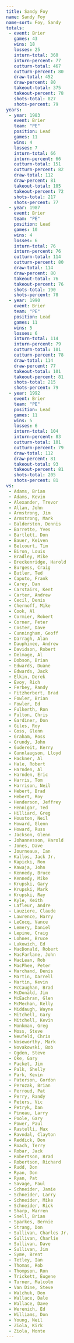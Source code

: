 ```yaml
---
title: Sandy Foy
name: Sandy Foy
name-sort: Foy, Sandy
totals:
 - event: Brier
   games: 43
   wins: 18
   losses: 25
   inturn-total: 360
   inturn-percent: 77
   outturn-total: 467
   outturn-percent: 80
   draw-total: 452
   draw-percent: 80
   takeout-total: 375
   takeout-percent: 78
   shots-total: 827
   shots-percent: 79
years:
 - year: 1983
   event: Brier
   team: "PE"
   position: Lead
   games: 11
   wins: 4
   losses: 7
   inturn-total: 66
   inturn-percent: 66
   outturn-total: 151
   outturn-percent: 82
   draw-total: 112
   draw-percent: 81
   takeout-total: 105
   takeout-percent: 72
   shots-total: 217
   shots-percent: 77
 - year: 1987
   event: Brier
   team: "PE"
   position: Lead
   games: 10
   wins: 4
   losses: 6
   inturn-total: 76
   inturn-percent: 76
   outturn-total: 114
   outturn-percent: 80
   draw-total: 114
   draw-percent: 80
   takeout-total: 76
   takeout-percent: 76
   shots-total: 190
   shots-percent: 78
 - year: 1990
   event: Brier
   team: "PE"
   position: Lead
   games: 11
   wins: 5
   losses: 6
   inturn-total: 114
   inturn-percent: 79
   outturn-total: 101
   outturn-percent: 78
   draw-total: 114
   draw-percent: 77
   takeout-total: 101
   takeout-percent: 81
   shots-total: 215
   shots-percent: 79
 - year: 1992
   event: Brier
   team: "PE"
   position: Lead
   games: 11
   wins: 5
   losses: 6
   inturn-total: 104
   inturn-percent: 83
   outturn-total: 101
   outturn-percent: 79
   draw-total: 112
   draw-percent: 81
   takeout-total: 93
   takeout-percent: 81
   shots-total: 205
   shots-percent: 81
vs:
 - Adams, Brian
 - Adams, Kevin
 - Alexander, Trevor
 - Allan, John
 - Armstrong, Jim
 - Armstrong, Mark
 - Balderston, Dennis
 - Barrette, Yves
 - Bartlett, Don
 - Bauer, Keiven
 - Belcourt, Tim
 - Biron, Louis
 - Bradley, Mike
 - Breckenridge, Harold
 - Burgess, Craig
 - Butler, Ted
 - Caputo, Frank
 - Carey, Dan
 - Carstairs, Kent
 - Carter, Andrew
 - Cecil, Denis
 - Chernoff, Mike
 - Cook, Al
 - Cormier, Robert
 - Corner, Peter
 - Coster, Dave
 - Cunningham, Geoff
 - Darragh, Alan
 - Dauphinee, Andrew
 - Davidson, Robert
 - Delmage, Al
 - Dobson, Brian
 - Edwards, Duane
 - Edwards, Jack
 - Elkin, Derek
 - Evoy, Rich
 - Ferbey, Randy
 - Fitzherbert, Brad
 - Fowler, Brian
 - Fowler, Ed
 - Fulkerth, Ron
 - Fulton, Chris
 - Gardiner, Don
 - Giles, Roy
 - Goss, Glenn
 - Graham, Ross
 - Grundy, John
 - Gudereit, Kerry
 - Gunnlaugson, Lloyd
 - Hackner, Al
 - Hale, Robert
 - Harnden, Al
 - Harnden, Eric
 - Harris, Tom
 - Harrison, Neil
 - Hebert, Brad
 - Hebert, Roy
 - Henderson, Jeffrey
 - Hennigar, Ted
 - Hilliard, Greg
 - Houston, Neil
 - Howard, Glenn
 - Howard, Russ
 - Jackson, Glenn
 - Johannesson, Harold
 - Jones, Dave
 - Journeaux, Ian
 - Kallos, Jack Jr.
 - Kapicki, Ron
 - Kawaja, John
 - Kennedy, Bruce
 - Kennedy, Mike
 - Krupski, Gary
 - Krupski, Mark
 - Krupski, Ray
 - Kyle, Keith
 - Lafleur, Andre
 - Lauziere, Claude
 - Lawrence, Harry
 - LeCocq, Vance
 - Lemery, Daniel
 - Lepine, Craig
 - Lohnes, Bruce
 - Lukowich, Ed
 - MacDonald, Robert
 - MacFarlane, John
 - MacLean, Rob
 - MacPhee, Peter
 - Marchand, Denis
 - Martin, Darrell
 - Martin, Kevin
 - McCaughan, Brad
 - McDonald, Jim
 - McEachran, Glen
 - McMechan, Kelly
 - Middaugh, Wayne
 - Mitchell, Gary
 - Mitchell, Kevin
 - Monkman, Greg
 - Moss, Steve
 - Neufeld, Chris
 - Noseworthy, Mark
 - Novakowski, Bob
 - Ogden, Steve
 - Oke, Gary
 - Packet, Jim
 - Palk, Shelly
 - Park, Kevin
 - Paterson, Gordon
 - Perozak, Brian
 - Perroud, Pat
 - Perry, Randy
 - Peters, Vic
 - Petryk, Dan
 - Pineau, Larry
 - Poole, Gary
 - Power, Paul
 - Rastelli, Max
 - Ravndal, Clayton
 - Reddick, Don
 - Roach, Terry
 - Robar, Jack
 - Robertson, Brad
 - Robertson, Richard
 - Rudd, Don
 - Ryan, Don
 - Ryan, Pat
 - Savage, Paul
 - Schneider, Jamie
 - Schneider, Larry
 - Schneider, Mike
 - Schneider, Rick
 - Sharp, Warren
 - Snell, Brian
 - Sparkes, Bernie
 - Strang, Don
 - Sullivan, Charles Jr.
 - Sullivan, Charlie
 - Sullivan, Dave
 - Sullivan, Jim
 - Syme, Brent
 - Tetley, Ian
 - Thomas, Rob
 - Thompson, Ron
 - Trickett, Eugene
 - Turner, Malcolm
 - Van Dine, Steve
 - Walchuk, Don
 - Wallace, Dale
 - Wallace, Dave
 - Werenich, Ed
 - Williams, Don
 - Young, Neil
 - Ziola, Kirk
 - Ziola, Monte
---
```

